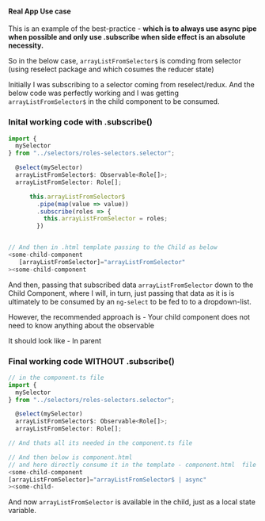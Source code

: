 #### Real App Use case

This is an example of the best-practice - **which is to always use async pipe when possible and only use .subscribe when side effect is an absolute necessity.**

So in the below case, `arrayListFromSelector$` is comding from selector (using reselect package and which cosumes the reducer state)

Initially I was subscribing to a selector coming from reselect/redux. And the below code was perfectly working and I was getting
`arrayListFromSelector$` in the child component to be consumed.

### Inital working code with .subscribe()

```ts
import {
  mySelector
} from "../selectors/roles-selectors.selector";

  @select(mySelector)
  arrayListFromSelector$: Observable<Role[]>;
  arrayListFromSelector: Role[];

      this.arrayListFromSelector$
        .pipe(map(value => value))
        .subscribe(roles => {
          this.arrayListFromSelector = roles;
        })


// And then in .html template passing to the Child as below
<some-child-component
   [arrayListFromSelector]="arrayListFromSelector"
><some-child-component
```

And then, passing that subscribed data `arrayListFromSelector` down to the Child Component, where I will, in turn, just passing that data as it is is ultimately to be consumed by an `ng-select` to be fed to to a dropdown-list.

However, the recommended approach is - Your child component does not need to know anything about the observable

It should look like -
In parent

### Final working code WITHOUT .subscribe()

```ts
// in the component.ts file
import {
  mySelector
} from "../selectors/roles-selectors.selector";

  @select(mySelector)
  arrayListFromSelector$: Observable<Role[]>;
  arrayListFromSelector: Role[];

// And thats all its needed in the component.ts file

// And then below is component.html
// and here directly consume it in the template - component.html  file
<some-child-component
[arrayListFromSelector]="arrayListFromSelector$ | async"
><some-child-
```

And now `arrayListFromSelector` is available in the child, just as a local state variable.

